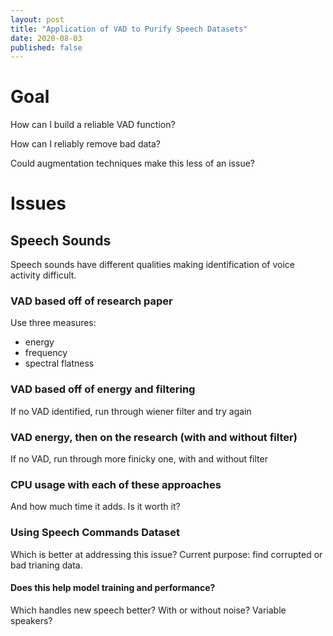 ```yaml
---
layout: post
title: "Application of VAD to Purify Speech Datasets"
date: 2020-08-03
published: false
--- 
```


# Goal

How can I build a reliable VAD function?

How can I reliably remove bad data?

Could augmentation techniques make this less of an issue?


# Issues

## Speech Sounds 

Speech sounds have different qualities making identification of voice activity difficult. 


### VAD based off of research paper

Use three measures:
* energy
* frequency
* spectral flatness

### VAD based off of energy and filtering

If no VAD identified, run through wiener filter and try again

### VAD energy, then on the research (with and without filter)

If no VAD, run through more finicky one, with and without filter

### CPU usage with each of these approaches

And how much time it adds. Is it worth it?


### Using Speech Commands Dataset 

Which is better at addressing this issue? Current purpose: find corrupted or bad trianing data.

#### Does this help model training and performance? 

Which handles new speech better? With or without noise? Variable speakers?
